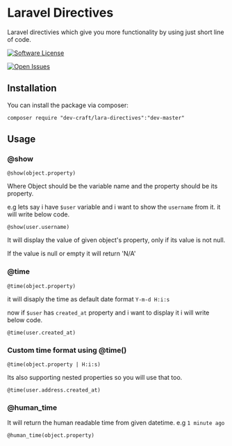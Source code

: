 # Laravel Directives 
Laravel directivies which give you more functionality by using just short line of code.

[![Software License](https://img.shields.io/badge/license-MIT-brightgreen.svg?style=flat-square)](LICENSE.md)

[![Open Issues](https://img.shields.io/github/issues/vishalribdiya/devcraft-lara-directives)](https://github.com/vishalribdiya/devcraft-lara-directives/issues)

## Installation

You can install the package via composer:

```
composer require "dev-craft/lara-directives":"dev-master"
```

## Usage

### @show

```
@show(object.property) 
```
Where Object should be the variable name and the property should be its property.

e.g lets say i have `$user` variable and i want to show the `username` from it. it will write below code.

`@show(user.username)`

It will display the value of given object's property, only if its value is not null.

If the value is null or empty it will return 'N/A'



### @time

```
@time(object.property) 
```
it will disaply the time as default date format `Y-m-d H:i:s` 

now if `$user` has `created_at` property and i want to display it i will write below code.

`@time(user.created_at)`

### Custom time format using @time()

```
@time(object.property | H:i:s)
```

Its also supporting nested properties so you will use that too.

`@time(user.address.created_at)` 


### @human_time
It will return the human readable time from given datetime. e.g `1 minute ago`

```
@human_time(object.property)
```
